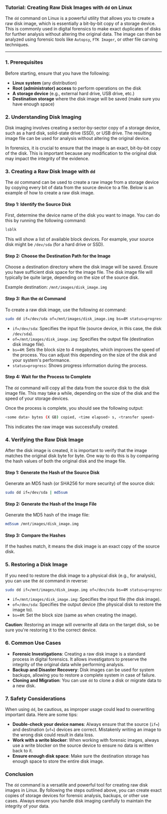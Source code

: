 ### Tutorial: Creating Raw Disk Images with `dd` on Linux

The `dd` command on Linux is a powerful utility that allows you to create a raw disk image, which is essentially a bit-by-bit copy of a storage device. This is commonly used in digital forensics to make exact duplicates of disks for further analysis without altering the original data. The image can then be analyzed using forensic tools like `Autopsy`, `FTK Imager`, or other file carving techniques.

---
### 1. Prerequisites

Before starting, ensure that you have the following:
- **Linux system** (any distribution)
- **Root (administrator) access** to perform operations on the disk
- **A storage device** (e.g., external hard drive, USB drive, etc.)
- **Destination storage** where the disk image will be saved (make sure you have enough space)

### 2. Understanding Disk Imaging

Disk imaging involves creating a sector-by-sector copy of a storage device, such as a hard disk, solid-state drive (SSD), or USB drive. The resulting image file can be used for analysis without altering the original device.

In forensics, it is crucial to ensure that the image is an exact, bit-by-bit copy of the disk. This is important because any modification to the original disk may impact the integrity of the evidence.

### 3. Creating a Raw Disk Image with `dd`

The `dd` command can be used to create a raw image from a storage device by copying every bit of data from the source device to a file. Below is an example of how to create a raw disk image.

#### Step 1: Identify the Source Disk

First, determine the device name of the disk you want to image. You can do this by running the following command:
```bash
lsblk
```

This will show a list of available block devices. For example, your source disk might be `/dev/sda` (for a hard drive or SSD).

#### Step 2: Choose the Destination Path for the Image

Choose a destination directory where the disk image will be saved. Ensure you have sufficient disk space for the image file. The disk image file will typically be quite large, depending on the size of the source disk.

Example destination: `/mnt/images/disk_image.img`

#### Step 3: Run the `dd` Command

To create a raw disk image, use the following `dd` command:
```bash
sudo dd if=/dev/sda of=/mnt/images/disk_image.img bs=4M status=progress
```

- `if=/dev/sda`: Specifies the input file (source device, in this case, the disk `/dev/sda`).
- `of=/mnt/images/disk_image.img`: Specifies the output file (destination disk image file).
- `bs=4M`: Sets the block size to 4 megabytes, which improves the speed of the process. You can adjust this depending on the size of the disk and your system's performance.
- `status=progress`: Shows progress information during the process.

#### Step 4: Wait for the Process to Complete

The `dd` command will copy all the data from the source disk to the disk image file. This may take a while, depending on the size of the disk and the speed of your storage devices.

Once the process is complete, you should see the following output:
```bash
<some data> bytes (X GB) copied, <time elapsed> s, <transfer speed>
```

This indicates the raw image was successfully created.

### 4. Verifying the Raw Disk Image

After the disk image is created, it is important to verify that the image matches the original disk byte for byte. One way to do this is by comparing the hash values of both the original disk and the image file.

#### Step 1: Generate the Hash of the Source Disk

Generate an MD5 hash (or SHA256 for more security) of the source disk:
```bash
sudo dd if=/dev/sda | md5sum
```

#### Step 2: Generate the Hash of the Image File

Generate the MD5 hash of the image file:
```bash
md5sum /mnt/images/disk_image.img
```

#### Step 3: Compare the Hashes

If the hashes match, it means the disk image is an exact copy of the source disk.

### 5. Restoring a Disk Image

If you need to restore the disk image to a physical disk (e.g., for analysis), you can use the `dd` command in reverse:
```bash
sudo dd if=/mnt/images/disk_image.img of=/dev/sda bs=4M status=progress
```

- `if=/mnt/images/disk_image.img`: Specifies the input file (the disk image).
- `of=/dev/sda`: Specifies the output device (the physical disk to restore the image to).
- `bs=4M`: Set the block size (same as when creating the image).

**Caution**: Restoring an image will overwrite all data on the target disk, so be sure you're restoring it to the correct device.

### 6. Common Use Cases

- **Forensic Investigations**: Creating a raw disk image is a standard process in digital forensics. It allows investigators to preserve the integrity of the original data while performing analysis.
- **Backup and Disaster Recovery**: Disk images can be used for system backups, allowing you to restore a complete system in case of failure.
- **Cloning and Migration**: You can use `dd` to clone a disk or migrate data to a new disk.

### 7. Safety Considerations

When using `dd`, be cautious, as improper usage could lead to overwriting important data. Here are some tips:
- **Double-check your device names**: Always ensure that the source (`if=`) and destination (`of=`) devices are correct. Mistakenly writing an image to the wrong disk could result in data loss.
- **Work with a write blocker**: When working with forensic images, always use a write blocker on the source device to ensure no data is written back to it.
- **Ensure enough disk space**: Make sure the destination storage has enough space to store the entire disk image.

### Conclusion

The `dd` command is a versatile and powerful tool for creating raw disk images in Linux. By following the steps outlined above, you can create exact copies of storage devices for forensic analysis, backups, or other use cases. Always ensure you handle disk imaging carefully to maintain the integrity of your data.
